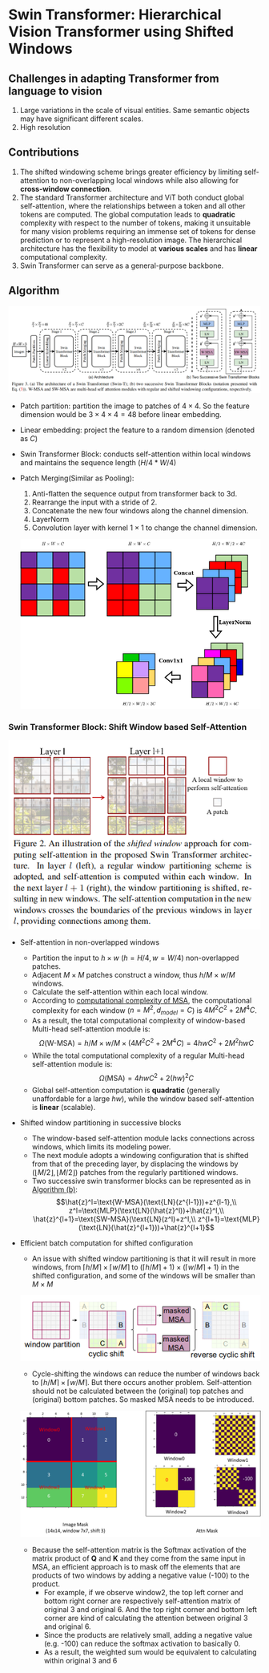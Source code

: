 # Swin Transformer: Hierarchical Vision Transformer using Shifted Windows
## Challenges in adapting Transformer from language to vision
1. Large variations in the scale of visual entities. Same semantic objects may have significant different scales.
2. High resolution

## Contributions
1. The shifted windowing scheme brings greater efficiency by limiting self-attention to non-overlapping local windows while also allowing for **cross-window connection**.
2. The standard Transformer architecture and ViT both conduct global self-attention, where the relationships between a token and all other tokens are computed. The global computation leads to **quadratic** complexity with respect to the number of tokens, making it unsuitable for many vision problems requiring an immense set of tokens for dense prediction or to represent a high-resolution image. The hierarchical architecture has the flexibility to model at **various scales** and has **linear** computational complexity.
4. Swin Transformer can serve as a general-purpose backbone.

## Algorithm
![Swin Transformer Architecture](Images/Swin_Architecture.png)
- Patch partition: partition the image to patches of $4\times 4$. So the feature dimension would be $3\times 4\times 4=48$ before linear embedding.
- Linear embedding: project the feature to a random dimension (denoted as $C$)
- Swin Transformer Block: conducts self-attention within local windows and maintains the sequence length ($H/4*W/4$)
- Patch Merging(Similar as Pooling):
  1. Anti-flatten the sequence output from transformer back to 3d.
  2. Rearrange the input with a stride of 2. 
  3. Concatenate the new four windows along the channel dimension. 
  4. LayerNorm
  5. Convolution layer with kernel $1\times 1$ to change the channel dimension.
   
  ![Patch Merging](Images/Swin_PatchMerging.png)


### Swin Transformer Block: Shift Window based Self-Attention
![Shifted Window](Images/Swin_Window.png)
- Self-attention in non-overlapped windows
  - Partition the input to $h\times w$ ($h=H/4, w=W/4$) non-overlapped patches.
  - Adjacent $M\times M$ patches construct a window, thus $h/M\times w/M$ windows.
  - Calculate the self-attention within each local window.
  - According to [computational complexity of MSA](Transformer.md#13-computational-complexity-of-a-multi-head-self-attention-layer), the computational complexity for each window ($n=M^2, d_{model}=C$) is $4M^2C^2+2M^4C$.
  - As a result, the total computational complexity of window-based Multi-head self-attention module is:
  $$\Omega(\text{W-MSA})=h/M\times w/M\times (4M^2C^2+2M^4C)=4hwC^2+2M^2hwC$$
  - While the total computational complexity of a regular Multi-head self-attention module is:
  $$\Omega(\text{MSA})=4hwC^2+2(hw)^2C$$
  - Global self-attention computation is **quadratic** (generally unaffordable for a large $hw$), while the window based self-attention is **linear** (scalable).
- Shifted window partitioning in successive blocks
  - The window-based self-attention module lacks connections across windows, which limits its modeling power.
  - The next module adopts a windowing configuration that is shifted from that of the preceding layer, by displacing the windows by $(\lfloor M/2\rfloor, \lfloor M/2\rfloor)$ patches from the regularly partitioned windows.
  - Two successive swin transformer blocks can be represented as in [Algorithm (b)](#algorithm):
  $$\hat{z}^l=\text{W-MSA}(\text{LN}(z^{l-1}))+z^{l-1},\\
  z^l=\text{MLP}(\text{LN}(\hat{z}^l))+\hat{z}^l,\\
  \hat{z}^{l+1}=\text{SW-MSA}(\text{LN}(z^l)+z^l,\\
  z^{l+1}=\text{MLP}(\text{LN}(\hat{z}^{l+1}))+\hat{z}^{l+1}$$
- Efficient batch computation for shifted configuration
  
  - An issue with shifted window partitioning is that it will result in more windows, from $\lceil h/M\rceil \times \lceil w/M\rceil$ to $(\lceil h/M\rceil+1) \times (\lceil w/M\rceil+1)$ in the shifted configuration, and some of the windows will be smaller than $M \times M$
  
  ![Batch computation](Images/Swin_Batch_computation.png)

  - Cycle-shifting the windows can reduce the number of windows back to $\lceil h/M\rceil \times \lceil w/M\rceil$. But there occurs another problem. Self-attention should not be calculated between the (original) top patches and (original) bottom patches. So masked MSA needs to be introduced.
  
  ![Masked MSA](Images/Swin_Masked_MSA.png)
  - Because the self-attention matrix is the Softmax activation of the matrix product of $\boldsymbol{Q}$ and $\boldsymbol{K}$ and they come from the same input in MSA, an efficient approach is to mask off the elements that are products of two windows by adding a negative value (-100) to the product.
    - For example, if we observe window2, the top left corner and bottom right corner are respectively self-attention matrix of original 3 and original 6. And the top right corner and bottom left corner are kind of calculating the attention between original 3 and original 6.
    - Since the products are relatively small, adding a negative value (e.g. -100) can reduce the softmax activation to basically 0.
    - As a result, the weighted sum would be equivalent to calculating within original 3 and 6
